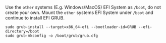 Use the `other` systems (E.g. Windows/MacOS) EFI System as `/boot`, do not create your own.
Mount the `other` systems EFI System under `/boot` and continue to install EFI GRUB.


```
sudo grub-install --target=x86_64-efi --bootloader-id=GRUB --efi-directory=/boot
sudo grub-mkconfig -o /boot/grub/grub.cfg
```